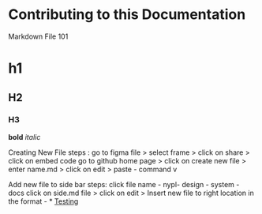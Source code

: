 # Contributing to this Documentation
Markdown File 101 

# h1
## H2 
### H3 
**bold**
_italic_

Creating New File 
steps : 
go to figma file > select frame > click on share > click on embed code 
go to github home page > click on create new file > enter name.md > click on edit > paste - command v

Add new file to side bar 
steps: 
click file name  - nypl- design - system - docs 
click on side.md file > click on edit > Insert new file to right location in the format -   * [Testing](03-templates/Testing.md)


